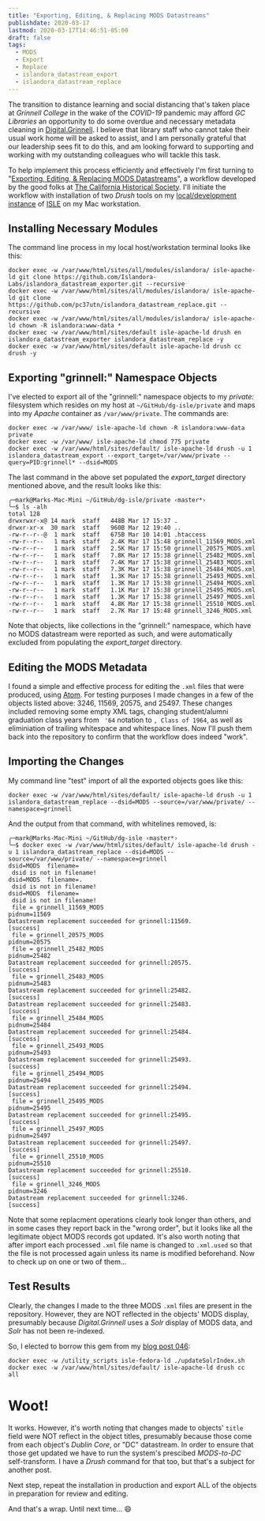 ```yaml
---
title: "Exporting, Editing, & Replacing MODS Datastreams"
publishdate: 2020-03-17
lastmod: 2020-03-17T14:46:51-05:00
draft: false
tags:
  - MODS
  - Export
  - Replace
  - islandora_datastream_export
  - islandora_datastream_replace
---
```


The transition to distance learning and social distancing that's taken place at _Grinnell College_ in the wake of the _COVID-19_ pandemic may afford _GC Libraries_ an opportunity to do some overdue and necessary metadata cleaning in [Digital.Grinnell](https://digital.grinnell.edu).  I believe that library staff who cannot take their usual work home will be asked to assist, and I am personally grateful that our leadership sees fit to do this, and am looking forward to supporting and working with my outstanding colleagues who will tackle this task.

To help implement this process efficiently and effectively I'm first turning to "[Exporting, Editing, & Replacing MODS Datastreams](https://github.com/calhist/documentation/wiki/Exporting,-Editing,-&-Replacing-MODS-Datastreams)", a workflow developed by the good folks at [The California Historical Society](https://californiahistoricalsociety.org/).  I'll initiate the workflow with installation of two _Drush_ tools on my [local/development instance](https://dg.localdomain) of [ISLE](https://github.com/Islandora-Collaboration-Group/ISLE) on my Mac workstation.

## Installing Necessary Modules

The command line process in my local host/workstation terminal looks like this:

```
docker exec -w /var/www/html/sites/all/modules/islandora/ isle-apache-ld git clone https://github.com/Islandora-Labs/islandora_datastream_exporter.git --recursive
docker exec -w /var/www/html/sites/all/modules/islandora/ isle-apache-ld git clone https://github.com/pc37utn/islandora_datastream_replace.git --recursive
docker exec -w /var/www/html/sites/all/modules/islandora/ isle-apache-ld chown -R islandora:www-data *
docker exec -w /var/www/html/sites/default isle-apache-ld drush en islandora_datastream_exporter islandora_datastream_replace -y
docker exec -w /var/www/html/sites/default isle-apache-ld drush cc drush -y
```

## Exporting "grinnell:" Namespace Objects

I've elected to export all of the "grinnell:" namespace objects to my _private:_ filesystem which resides on my host at `~/GitHub/dg-isle/private` and maps into my _Apache_ container as `/var/www/private`.  The commands are:

```
docker exec -w /var/www/ isle-apache-ld chown -R islandora:www-data private
docker exec -w /var/www/ isle-apache-ld chmod 775 private
docker exec -w /var/www/html/sites/default/ isle-apache-ld drush -u 1 islandora_datastream_export --export_target=/var/www/private --query=PID:grinnell* --dsid=MODS
```

The last command in the above set populated the _export\_target_ directory mentioned above, and the result looks like this:

```
╭─mark@Marks-Mac-Mini ~/GitHub/dg-isle/private ‹master*›
╰─$ ls -alh
total 128
drwxrwxr-x@ 14 mark  staff   448B Mar 17 15:37 .
drwxr-xr-x  30 mark  staff   960B Mar 12 19:40 ..
-rw-r--r--@  1 mark  staff   675B Mar 10 14:01 .htaccess
-rw-r--r--   1 mark  staff   2.4K Mar 17 15:48 grinnell_11569_MODS.xml
-rw-r--r--   1 mark  staff   2.5K Mar 17 15:50 grinnell_20575_MODS.xml
-rw-r--r--   1 mark  staff   7.8K Mar 17 15:38 grinnell_25482_MODS.xml
-rw-r--r--   1 mark  staff   7.4K Mar 17 15:38 grinnell_25483_MODS.xml
-rw-r--r--   1 mark  staff   7.3K Mar 17 15:38 grinnell_25484_MODS.xml
-rw-r--r--   1 mark  staff   1.3K Mar 17 15:38 grinnell_25493_MODS.xml
-rw-r--r--   1 mark  staff   1.3K Mar 17 15:38 grinnell_25494_MODS.xml
-rw-r--r--   1 mark  staff   1.1K Mar 17 15:38 grinnell_25495_MODS.xml
-rw-r--r--   1 mark  staff   1.3K Mar 17 15:38 grinnell_25497_MODS.xml
-rw-r--r--   1 mark  staff   4.8K Mar 17 15:38 grinnell_25510_MODS.xml
-rw-r--r--   1 mark  staff   2.7K Mar 17 15:48 grinnell_3246_MODS.xml
```

Note that objects, like collections in the "grinnell:" namespace, which have no MODS datastream were reported as such, and were automatically excluded from populating the _export\_target_ directory.

## Editing the MODS Metadata

I found a simple and effective process for editing the `.xml` files that were produced, using [Atom](https://atom.io). For testing purposes I made changes in a few of the objects listed above: 3246, 11569, 20575, and 25497.  These changes included removing some empty XML tags, changing student/alumni graduation class years from ` '64` notation to `, Class of 1964`, as well as eliminiation of trailing whitespace and whitespace lines.  Now I'll push them back into the repository to confirm that the workflow does indeed "work".

## Importing the Changes

My command line "test" import of all the exported objects goes like this:

```
docker exec -w /var/www/html/sites/default/ isle-apache-ld drush -u 1 islandora_datastream_replace --dsid=MODS --source=/var/www/private/ --namespace=grinnell
```

And the output from that command, with whitelines removed, is:

```
╭─mark@Marks-Mac-Mini ~/GitHub/dg-isle ‹master*›
╰─$ docker exec -w /var/www/html/sites/default/ isle-apache-ld drush -u 1 islandora_datastream_replace --dsid=MODS --source=/var/www/private/ --namespace=grinnell
dsid=MODS  filename=
 dsid is not in filename!
dsid=MODS  filename=.
 dsid is not in filename!
dsid=MODS  filename=
 dsid is not in filename!
 file = grinnell_11569_MODS
pidnum=11569
Datastream replacement succeeded for grinnell:11569.                   [success]
 file = grinnell_20575_MODS
pidnum=20575
 file = grinnell_25482_MODS
pidnum=25482
Datastream replacement succeeded for grinnell:20575.                   [success]
 file = grinnell_25483_MODS
pidnum=25483
Datastream replacement succeeded for grinnell:25482.                   [success]
Datastream replacement succeeded for grinnell:25483.                   [success]
 file = grinnell_25484_MODS
pidnum=25484
Datastream replacement succeeded for grinnell:25484.                   [success]
 file = grinnell_25493_MODS
pidnum=25493
Datastream replacement succeeded for grinnell:25493.                   [success]
 file = grinnell_25494_MODS
pidnum=25494
Datastream replacement succeeded for grinnell:25494.                   [success]
 file = grinnell_25495_MODS
pidnum=25495
Datastream replacement succeeded for grinnell:25495.                   [success]
 file = grinnell_25497_MODS
pidnum=25497
Datastream replacement succeeded for grinnell:25497.                   [success]
 file = grinnell_25510_MODS
pidnum=25510
Datastream replacement succeeded for grinnell:25510.                   [success]
 file = grinnell_3246_MODS
pidnum=3246
Datastream replacement succeeded for grinnell:3246.                    [success]
```

Note that some replacment operations clearly took longer than others, and in some cases they report back in the "wrong order", but it looks like all the legitimate object MODS records got updated.  It's also worth noting that after import each processed `.xml` file name is changed to `.xml.used` so that the file is not processed again unless its name is modified beforehand.  Now to check up on one or two of them...

## Test Results

Clearly, the changes I made to the three MODS `.xml` files are present in the repository.  However, they are NOT reflected in the objects' MODS display, presumably because _Digital.Grinnell_ uses a _Solr_ display of MODS data, and _Solr_ has not been re-indexed.

So, I elected to borrow this gem from my [blog post 046](https://dlad.summittdweller.com/en/posts/046-dg-fedora-a-portable-object-repository/):

```
docker exec -w /utility_scripts isle-fedora-ld ./updateSolrIndex.sh
docker exec -w /var/www/html/sites/default/ isle-apache-ld drush cc all
```

# Woot!

It works. However, it's worth noting that changes made to objects' `title` field were NOT reflect in the object titles, presumably because those come from each object's _Dublin Core_, or "DC" datastream.  In order to ensure that those get updated we have to run the system's prescibed _MODS-to-DC_ self-transform.  I have a _Drush_ command for that too, but that's a subject for another post.

Next step, repeat the installation in production and export ALL of the objects in preparation for review and editing.

And that's a wrap.  Until next time... :smile:
